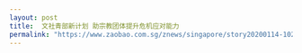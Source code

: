 ```yaml
---
layout: post
title:  文社青部新计划 助宗教团体提升危机应对能力
permalink: "https://www.zaobao.com.sg/znews/singapore/story20200114-1021153"
---
```

